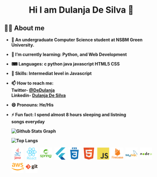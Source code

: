 <h1 align="center">Hi I am Dulanja De Silva 👋</h1>

<b><h2>🙇‍♀ About me</h2>

- 🏫 An undergraduate Computer Science student at NSBM Green University.
- 🌱 I’m currently learning: Python,  and Web Development 
- ⌨ Languages: c python java javascript HTML5 CSS 
- 🤖 Skills: Intermediat level in Javascript  
- 📫 How to reach me:<br>
  Twitter- <a href="https://twitter.com/DeDulanja">@DeDulanja</a><br>
  Linkedin- <a href="https://twitter.com/DeDulanja">Dulanja De Silva</a>
- 😄 Pronouns: He/His
- ⚡ Fun fact: I spend almost 8 hours sleeping and listning songs everyday

  
  
  ![ Github Stats Graph](https://github-profile-summary-cards.vercel.app/api/cards/profile-details?username=dula2000&theme=radical&hide_border=true)
  
  
  ![Top Langs](https://github-readme-stats.vercel.app/api/top-langs/?username=dula2000)
  <div>
  <img src="https://github.com/devicons/devicon/blob/master/icons/java/java-original-wordmark.svg" title="Java" alt="Java" width="40" height="40"/>&nbsp;
  <img src="https://github.com/devicons/devicon/blob/master/icons/react/react-original-wordmark.svg" title="React" alt="React" width="40" height="40"/>&nbsp;
  <img src="https://github.com/devicons/devicon/blob/master/icons/spring/spring-original-wordmark.svg" title="Spring" alt="Spring" width="40" height="40"/>&nbsp;
  <img src="https://github.com/devicons/devicon/blob/master/icons/flutter/flutter-original.svg" title="Flutter" alt="Flutter" width="40" height="40"/>&nbsp;
  <img src="https://github.com/devicons/devicon/blob/master/icons/css3/css3-plain-wordmark.svg"  title="CSS3" alt="CSS" width="40" height="40"/>&nbsp;
  <img src="https://github.com/devicons/devicon/blob/master/icons/html5/html5-original.svg" title="HTML5" alt="HTML" width="40" height="40"/>&nbsp;
  <img src="https://github.com/devicons/devicon/blob/master/icons/javascript/javascript-original.svg" title="JavaScript" alt="JavaScript" width="40" height="40"/>&nbsp;
  <img src="https://github.com/devicons/devicon/blob/master/icons/firebase/firebase-plain-wordmark.svg" title="Firebase" alt="Firebase" width="40" height="40"/>&nbsp;
  <img src="https://github.com/devicons/devicon/blob/master/icons/mysql/mysql-original-wordmark.svg" title="MySQL"  alt="MySQL" width="40" height="40"/>&nbsp;
  <img src="https://github.com/devicons/devicon/blob/master/icons/nodejs/nodejs-original-wordmark.svg" title="NodeJS" alt="NodeJS" width="40" height="40"/>&nbsp;
  <img src="https://github.com/devicons/devicon/blob/master/icons/amazonwebservices/amazonwebservices-plain-wordmark.svg" title="AWS" alt="AWS" width="40" height="40"/>&nbsp;
  <img src="https://github.com/devicons/devicon/blob/master/icons/git/git-original-wordmark.svg" title="Git" **alt="Git" width="40" height="40"/>
</div>
